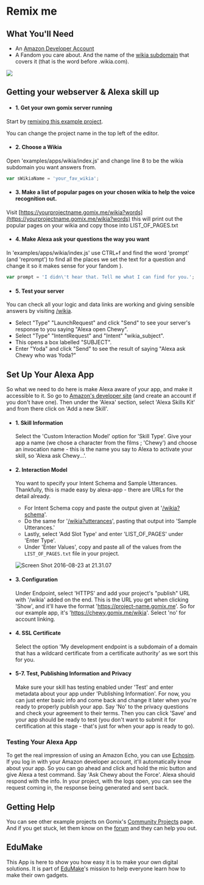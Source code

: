 # Remix me
## What You'll Need

*   An [Amazon Developer Account](https://developer.amazon.com)
*   A Fandom you care about. And the name of the [wikia subdomain](http://fandom.wikia.com/explore) that covers it (that is the word before .wikia.com).

![](https://cdn.hyperdev.com/681cc882-059d-4b05-a1f6-6cbc099cc79c%2FalexaBriefingSkill.png)

## Getting your webserver & Alexa skill up

*   #### 1\. Get your own gomix server running
Start by [remixing this example project](https://gomix.com/#!/remix/chewy/681cc882-059d-4b05-a1f6-6cbc099cc79c). 

You can change the project name in the top left of the editor.

*   #### 2\. Choose a Wikia
Open 'examples/apps/wikia/index.js' and change line 8 to be the wikia subdomain you want answers from.
```javascript
var sWikiaName = 'your_fav_wikia';
```

*   #### 3\. Make a list of popular pages on your chosen wikia to help the voice recognition out.
Visit [https://yourprojectname.gomix.me/wikia?words](https://yourprojectname.gomix.me/wikia?words) this will print out the popular pages on your wikia and copy those into LIST_OF_PAGES.txt

*   #### 4\. Make Alexa ask your questions the way you want
In 'examples/apps/wikia/index.js' use CTRL+f and find the word 'prompt' (and 'reprompt') to find all the places we set the text for a question and change it so it makes sense for your fandom ).

```javascript
var prompt = 'I didn\'t hear that. Tell me what I can find for you.';
```

*   #### 5\. Test your server

You can check all your logic and data links are working and giving sensible answers by visiting [/wikia](https://chewy.gomix.me/wikia).

* Select "Type" "LaunchRequest" and click "Send" to see your server's response to you saying "Alexa open Chewy".
* Select "Type" "IntentRequest" and "Intent" "wikia_subject". 
* This opens a box labelled "SUBJECT".
* Enter "Yoda" and click "Send" to see the result of saying "Alexa ask Chewy who was Yoda?"

## Set Up Your Alexa App

So what we need to do here is make Alexa aware of your app, and make it accessible to it. So go to [Amazon's developer site](https://developer.amazon.com/edw/home.html#/skills/list) (and create an account if you don't have one). Then under the 'Alexa' section, select 'Alexa Skills Kit' and from there click on 'Add a new Skill'.

*   #### 1\. Skill Information

    Select the 'Custom Interaction Model' option for 'Skill Type'. Give your app a name (we chose a character from the films ; 'Chewy') and choose an invocation name - this is the name you say to Alexa to activate your skill, so 'Alexa ask Chewy…'.
    
*   #### 2\. Interaction Model

    You want to specify your Intent Schema and Sample Utterances. Thankfully, this is made easy by alexa-app - there are URLs for the detail already. 
    * For Intent Schema copy and paste the output given at '[/wikia?schema](https://chewy.gomix.me/wikia?schema)'. 
    * Do the same for '[/wikia?utterances](https://chewy.gomix.me/wikia?utterances)', pasting that output into 'Sample Utterances.' 
    * Lastly, select 'Add Slot Type' and enter 'LIST_OF_PAGES' under 'Enter Type'. 
    * Under 'Enter Values', copy and paste all of the values from the `LIST_OF_PAGES.txt` file in your project.
    
    ![Screen Shot 2016-08-23 at 21.31.07](https://hyperdev.wpengine.com/wp-content/uploads/2016/08/Screen-Shot-2016-08-23-at-21.31.07-1024x339.png)


*   #### 3\. Configuration

    Under Endpoint, select 'HTTPS' and add your project's "publish" URL with '/wikia' added on the end. This is the URL you get when clicking 'Show', and it'll have the format 'https://project-name.gomix.me'. So for our example app, it's 'https://chewy.gomix.me/wikia'. Select 'no' for account linking.
    
*   #### 4\. SSL Certificate

    Select the option 'My development endpoint is a subdomain of a domain that has a wildcard certificate from a certificate authority' as we sort this for you.
    
*   #### 5-7\. Test, Publishing Information and Privacy

    Make sure your skill has testing enabled under 'Test' and enter metadata about your app under 'Publishing Information'. For now, you can just enter basic info and come back and change it later when you're ready to properly publish your app. Say 'No' to the privacy questions and check your agreement to their terms. Then you can click 'Save' and your app should be ready to test (you don't want to submit it for certification at this stage - that's just for when your app is ready to go).

### Testing Your Alexa App

To get the real impression of using an Amazon Echo, you can use [Echosim](https://echosim.io/). If you log in with your Amazon developer account, it'll automatically know about your app. So you can go ahead and click and hold the mic button and give Alexa a test command. Say 'Ask Chewy about the Force'. Alexa should respond with the info. In your project, with the logs open, you can see the request coming in, the response being generated and sent back.

## Getting Help

You can see other example projects on Gomix's [Community Projects](https://gomix.com/community/) page. And if you get stuck, let them know on the [forum](http://support.gomix.com/) and they can help you out.

## EduMake
This App is here to show you how easy it is to make your own digital solutions. It is part of [EduMake](https://edumake.org/)'s mission to help everyone learn how to make their own gadgets.

